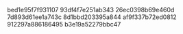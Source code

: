 bed1e95f7f931107
93df4f7e251ab343
26ec0398b69e460d
7d893d61ee1a743c
8d1bbd203395a844
af9f337b72ed0812
912297a886186495
b3e19a52279bbc47
